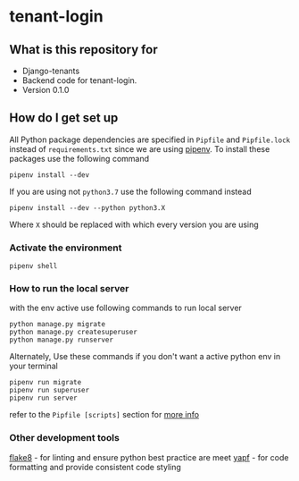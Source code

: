 # tenant-login

## What is this repository for
* Django-tenants
* Backend code for tenant-login.
* Version 0.1.0

## How do I get set up

All Python package dependencies are specified in `Pipfile` and `Pipfile.lock` instead of `requirements.txt` since we are using
[pipenv](https://pipenv.pypa.io/en/latest/). To install these packages use the following command

    pipenv install --dev

If you are using not `python3.7` use the following command instead

    pipenv install --dev --python python3.X

Where `X` should be replaced with which every version you are using

### Activate the environment

    pipenv shell

### How to run the local server

with the env active use following commands to run local server

    python manage.py migrate
    python manage.py createsuperuser
    python manage.py runserver

Alternately, Use these commands if you don't want a active python env in your terminal

    pipenv run migrate
    pipenv run superuser
    pipenv run server

refer to the `Pipfile [scripts]` section for [more info](https://pipenv-fork.readthedocs.io/en/latest/advanced.html#custom-script-shortcuts)

### Other development tools

[flake8](https://flake8.readthedocs.io/en/latest/) - for linting and ensure python best practice are meet
[yapf](https://github.com/google/yapf) - for code formatting and provide consistent code styling
